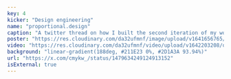 ```yaml
---
key: 4
kicker: "Design engineering"
name: "proportional.design"
caption: "A twitter thread on how I built the second iteration of my woodworking studio website."
poster: "https://res.cloudinary.com/da32ufmnf/image/upload/v1641656765/ohiosveryown/a7fokwce9f4scj9xpdtz.jpg"
video: "https://res.cloudinary.com/da32ufmnf/video/upload/v1642203208/ovo-3.6/00_etahea.mp4"
background: "linear-gradient(188deg, #211E23 0%, #2D1A3A 93.94%)"
url: "https://x.com/cmykw_/status/1479634249124913152"
isExternal: true
---
```

